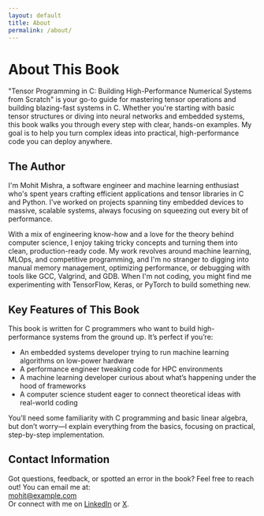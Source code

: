 ```yaml
---
layout: default
title: About
permalink: /about/
---
```


# About This Book

"Tensor Programming in C: Building High-Performance Numerical Systems from Scratch" is your go-to guide for mastering tensor operations and building blazing-fast systems in C. Whether you're starting with basic tensor structures or diving into neural networks and embedded systems, this book walks you through every step with clear, hands-on examples. My goal is to help you turn complex ideas into practical, high-performance code you can deploy anywhere.

## The Author

I'm Mohit Mishra, a software engineer and machine learning enthusiast who's spent years crafting efficient applications and tensor libraries in C and Python. I've worked on projects spanning tiny embedded devices to massive, scalable systems, always focusing on squeezing out every bit of performance.

With a mix of engineering know-how and a love for the theory behind computer science, I enjoy taking tricky concepts and turning them into clean, production-ready code. My work revolves around machine learning, MLOps, and competitive programming, and I'm no stranger to digging into manual memory management, optimizing performance, or debugging with tools like GCC, Valgrind, and GDB. When I'm not coding, you might find me experimenting with TensorFlow, Keras, or PyTorch to build something new.

## Key Features of This Book

This book is written for C programmers who want to build high-performance systems from the ground up. It’s perfect if you’re:

- An embedded systems developer trying to run machine learning algorithms on low-power hardware
- A performance engineer tweaking code for HPC environments
- A machine learning developer curious about what’s happening under the hood of frameworks
- A computer science student eager to connect theoretical ideas with real-world coding

You’ll need some familiarity with C programming and basic linear algebra, but don’t worry—I explain everything from the basics, focusing on practical, step-by-step implementation.

## Contact Information

Got questions, feedback, or spotted an error in the book? Feel free to reach out! You can email me at:  
[mohit@example.com](mailto:mohitmishra786687@gmail.com)  
Or connect with me on [LinkedIn](http://linkedin.com/in/mohitmishraml/) or [X](https://x.com/chessMan786).
